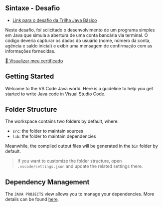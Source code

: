 ## Sintaxe - Desafio
- [Link para o desafio da Trilha Java Básico](https://github.com/digitalinnovationone/trilha-java-basico/tree/main/desafios/sintaxe)
  
Neste desafio, foi solicitado o desenvolvimento de um programa simples em Java que simula a abertura de uma conta bancária via terminal. O código deveria capturar os dados do usuário (nome, número da conta, agência e saldo inicial) e exibir uma mensagem de confirmação com as informações fornecidas.

[📄 Visualizar meu certificado](https://hermes.dio.me/certificates/6PFMKYR0.pdf)
## Getting Started

Welcome to the VS Code Java world. Here is a guideline to help you get started to write Java code in Visual Studio Code.

## Folder Structure

The workspace contains two folders by default, where:

- `src`: the folder to maintain sources
- `lib`: the folder to maintain dependencies

Meanwhile, the compiled output files will be generated in the `bin` folder by default.

> If you want to customize the folder structure, open `.vscode/settings.json` and update the related settings there.

## Dependency Management

The `JAVA PROJECTS` view allows you to manage your dependencies. More details can be found [here](https://github.com/microsoft/vscode-java-dependency#manage-dependencies).
